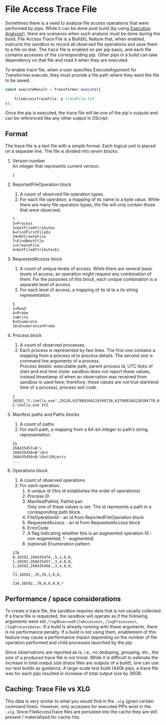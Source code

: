 # File Access Trace File

Sometimes there is a need to analyze file access operations that were performed by pips.
While it can be done post build (by using [Execution Analyzer](Execution-Analyzer.md)), there are scenarios when such analysis must be done during the build.
File Access Trace File is a BuildXL feature that, when enabled, instructs the sandbox to record all observed file operations and save them to a file on disk.
The trace file is enabled on per pip basis, and each file contains accesses of the corresponding pip.
Other pips in a build can take dependency on that file and read it when they are executed.

To enable trace file, when a user specifies ExecuteArgument for Transformer.execute, they must provide a file path where they want the file to be saved.

```ts
const executeResult = Transformer.execute({
    ...
    fileAccessTraceFile: p`traceFile.txt`
});
```

Once the pip is executed, the trace file will be one of the pip's outputs and can be referenced like any other output in DScript.

## Format

The trace file is a text file with a simple format. 
Each logical unit is placed on a separate line.
The file is divided into seven blocks.

1. Version number<br />
An integer that represents current version.
    ```
    1
    ```

2. ReportedFileOperation block
    1. A count of observed file operation types.
    2. For each file operation, a mapping of its name to a byte value.
While there are many file operation types, the file will only contain those that were observed.

    ```
    7
    5=Process
    3=GetFileAttributes
    6=FindFirstFileEx
    29=NtCreateFile
    7=FindNextFile
    1=CreateFile
    4=GetFileAttributesEx
    ```

3. RequestedAccess block
    1. A count of unique levels of access. 
       While there are several basic levels of access, an operation might request any combination of them.
       For the purposes of this block, each unique combination is a separate level of access.
    2. For each level of access, a mapping of its id to a its string representation. 

    ```
    5
    1=Read
    4=Probe
    2=Write
    8=Enumerate
    16=EnumerationProbe
    ```

4. Process block
    1. A count of observed processes.
    2. Each process is represented by two lines. The first one contains a mapping from a process id to process details. The second one is command line arguments of a process. <br />
Process details: executable path, parent process id, UTC ticks of start and end time (note: sandbox does not report these values, instead timestamp of when an observation was received from sandbox is used here; therefore, these values are not true start/end time of a process), process exit code.
    ```
    1
    16592,"C:\hello.exe",29120,637989104119349710,637989104120394770,0
    C:\hello.exe XYZ
    ```

5. Manifest paths and Paths blocks
    1. A count of paths
    2. For each path, a mapping from a 64-bit integer to path’s string representation.

    ```
    15
    268435457=B:\
    268435458=B:\Out
    268435459=B:\Out\Objects
    ...
    ```

6. Operations block
    1. A count of observed operations
    2. For each operation: <br />
        1. A unique id (this id establishes the order of operations)
        2. Process ID
        3. ManifestPathId, PathId pair <br />
            Only one of these values is set. The id represents a path in a corresponding path block.
        4. FileOperationId - an id from ReportedFileOperation block
        5. RequestedAccess - an id from RequestedAccess block
        6. ErrorCode
        7. A flag indicating whether this is an augmented operation (0 - non-augmented, 1 - augmented)
        8. (optional) Enumeration pattern

    ```
    176
    0,16592,268435474,,5,1,0,0,
    1,16592,268435457,,3,4,0,0,
    2,16592,268435468,,3,4,0,0,
    ...
    73,16592,,35,29,1,0,0,
    ...
    134,16592,,76,6,8,0,0,*
    ```

## Performance / space considerations
To create a trace file, the sandbox requires data that is not usually collected. 
If a trace file is requested, the sandbox will operate as if the following arguments were set `/logObservedFileAccesses+`, `/logProcesses+`, `/logProcessData+`.
If a build is already running with these arguments, there is no performance penalty. 
If a build is not using them, enablement of this feature may cause a performance impact depending on the number of file operation performed and child processes launched by the pip.

Since observations are reported as is, i.e., no deduping, grouping, etc., the size of a produced trace file is not trivial. 
While it is difficult to estimate the increase in total output size (trace files are outputs of a build), one can use our test builds as guidance. 
A large-scale test build (440k pips, a trace file was for each pip) resulted in increase of total output size by 36GB. 

## Caching: Trace File vs XLG
This data is very similar to what you would find in the `.xlg` (given certain command lines).
However, only accesses for executed PIPs exist in the `.xlg`.
Since FileAccessTrace files are persisted into the cache they are still present / materialized for cache hits.


